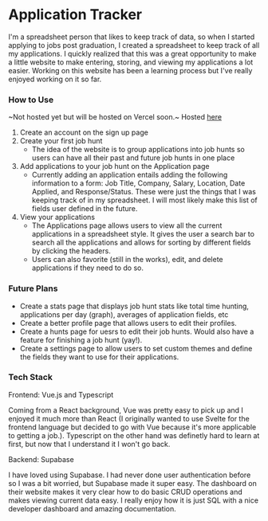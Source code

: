 # Application Tracker
I'm a spreadsheet person that likes to keep track of data, so when I started applying to jobs post graduation, I created a spreadsheet to keep track of all my applications. I quickly realized that this was a great opportunity to make a little website to make entering, storing, and viewing my applications a lot easier. Working on this website has been a learning process but I've really enjoyed working on it so far.

### How to Use
~Not hosted yet but will be hosted on Vercel soon.~  Hosted [here](https://application-tracker-vue.vercel.app/)

1. Create an account on the sign up page
2. Create your first job hunt
    - The idea of the website is to group applications into job hunts so users can have all their past and future job hunts in one place
4. Add applications to your job hunt on the Application page
    - Currently adding an application entails adding the following information to a form: Job Title, Company, Salary, Location, Date Applied, and Response/Status. These were just the things that I was keeping track of in my spreadsheet. I will most likely make this list of fields user defined in the future.
5. View your applications
    - The Applications page allows users to view all the current applications in a spreadsheet style. It gives the user a search bar to search all the applications and allows for sorting by different fields by clicking the headers.
    - Users can also favorite (still in the works), edit, and delete applications if they need to do so.

### Future Plans
- Create a stats page that displays job hunt stats like total time hunting, applications per day (graph), averages of application fields, etc
- Create a better profile page that allows users to edit their profiles.
- Create a hunts page for uesrs to edit their job hunts. Would also have a feature for finishing a job hunt (yay!).
- Create a settings page to allow users to set custom themes and define the fields they want to use for their applications.


### Tech Stack
Frontend: Vue.js and Typescript

Coming from a React background, Vue was pretty easy to pick up and I enjoyed it much more than React (I originally wanted to use Svelte for the frontend language but decided to go with Vue because it's more applicable to getting a job.). Typescript on the other hand was definetly hard to learn at first, but now that I understand it I won't go back. 

Backend: Supabase

I have loved using Supabase. I had never done user authentication before so I was a bit worried, but Supabase made it super easy. The dashboard on their website makes it very clear how to do basic CRUD operations and makes viewing current data easy. I really enjoy how it is just SQL with a nice developer dashboard and amazing documentation.

